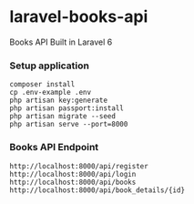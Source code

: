 # laravel-books-api

Books API Built in Laravel 6

### Setup application

```shell
composer install
cp .env-example .env
php artisan key:generate
php artisan passport:install
php artisan migrate --seed
php artisan serve --port=8000
```

### Books API Endpoint

```shell
http://localhost:8000/api/register
http://localhost:8000/api/login
http://localhost:8000/api/books
http://localhost:8000/api/book_details/{id}
```
